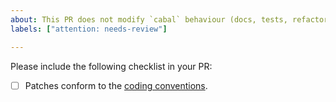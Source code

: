 ```yaml
---
about: This PR does not modify `cabal` behaviour (docs, tests, refactor, etc.)
labels: ["attention: needs-review"]

---
```


Please include the following checklist in your PR:

* [ ] Patches conform to the [coding conventions](https://github.com/haskell/cabal/blob/master/CONTRIBUTING.md#other-conventions).
